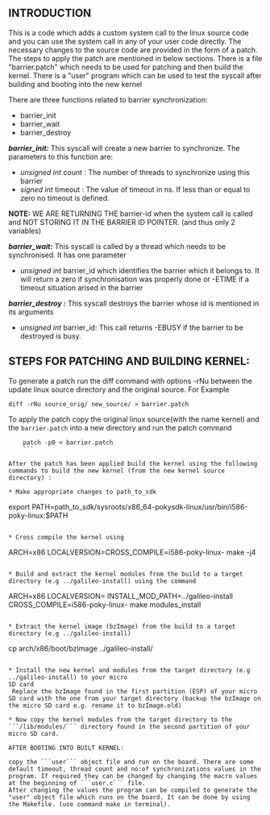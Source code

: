 ## INTRODUCTION

This is a code which adds a custom system call to the linux source code and you can use the system call in any of your user code directly.
The necessary changes to the source code are provided in the form of a patch. The steps to apply the patch are mentioned in below sections.
There is a file "barrier.patch" which needs to be used for patching and then build the kernel.
There is a "user" program which can be used to test the syscall after building and booting into the new kernel

There are three functions related to barrier synchronization:
* barrier_init
* barrier_wait
* barrier_destroy

***barrier_init:***
This syscall will create a new barrier to synchronize. The parameters to this function are:

* *unsigned int* count : The number of threads to synchronize using this barrier
* *signed int* timeout : The value of timeout in ns. If less than or equal to zero no timeout is defined.

**NOTE:**
WE ARE RETURNING THE barrier-id when the system call is called and NOT STORING IT IN THE BARRIER ID POINTER. (and thus only 2 variables)

***barrier_wait:*** This syscall is called by a thread which needs to be synchronised. It has one parameter

* *unsigned int* barrier_id which identifies the barrier which it belongs to.
It will return a zero if synchronisation was properly done or -ETIME if a timeout situation arised in the barrier

***barrier_destroy :*** This syscall destroys the barrier whose id is mentioned in its arguments

* *unsigned int* barrier_id: This call returns -EBUSY if the barrier to be destroyed is busy.

## STEPS FOR PATCHING AND BUILDING KERNEL:

To generate a patch run the diff command with options -rNu between the update linux source directory and the original source. For Example
 ```
 diff -rNu source_orig/ new_source/ > barrier.patch
 ```

To apply the patch copy the original linux source(with the name kernel) and the ```barrier.patch``` into a new directory and run the patch command
```
	patch -p0 < barrier.patch
	```

After the patch has been applied build the kernel using the following commands to build the new kernel (from the new kernel source directory) :

* Make appropriate changes to path_to_sdk
```
 export PATH=path_to_sdk/sysroots/x86_64-pokysdk-linux/usr/bin/i586-poky-linux:$PATH
 ```

* Cross compile the kernel using

```
ARCH=x86 LOCALVERSION=CROSS_COMPILE=i586-poky-linux- make -j4
```

* Build and extract the kernel modules from the build to a target directory (e.g ../galileo-install) using the command

```
ARCH=x86 LOCALVERSION= INSTALL_MOD_PATH=../galileo-install CROSS_COMPILE=i586-poky-linux- make modules_install
```

* Extract the kernel image (bzImage) from the build to a target directory (e.g ../galileo-install)

```
cp arch/x86/boot/bzImage ../galileo-install/
```

* Install the new kernel and modules from the target directory (e.g ../galileo-install) to your micro
SD card
 Replace the bzImage found in the first partition (ESP) of your micro SD card with the one from your target directory (backup the bzImage on the micro SD card e.g. rename it to bzImage.old)

* Now copy the kernel modules from the target directory to the ```/lib/modules/``` directory found in the second partition of your micro SD card.

AFTER BOOTING INTO BUILT KERNEL:

copy the ```user``` object file and run on the board. There are some default timeout, thread count and no:of synchronizations values in the program. If required they can be changed by changing the macro values at the beginning of ```user.c``` file.
After changing the values the program can be compiled to generate the "user" object file which runs on the board. It can be done by using the Makefile. (use command make in terminal).

